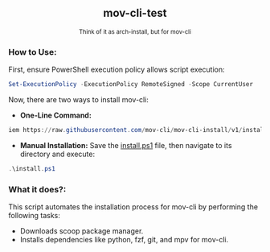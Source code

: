 <div align="center">

  ## mov-cli-test
  <sub>Think of it as arch-install, but for mov-cli</sub>

</div>

### How to Use:

First, ensure PowerShell execution policy allows script execution:

```powershell
Set-ExecutionPolicy -ExecutionPolicy RemoteSigned -Scope CurrentUser
```

Now, there are two ways to install mov-cli:

- **One-Line Command:**
```powershell
iem https://raw.githubusercontent.com/mov-cli/mov-cli-install/v1/install.ps1 | irm
```

- **Manual Installation:**
Save the [install.ps1](https://raw.githubusercontent.com/mov-cli/mov-cli-install/v1/install.ps1) file, then navigate to its directory and execute:
```powershell
.\install.ps1
```

### What it does?:

This script automates the installation process for mov-cli by performing the following tasks:

- Downloads scoop package manager.
- Installs dependencies like python, fzf, git, and mpv for mov-cli.